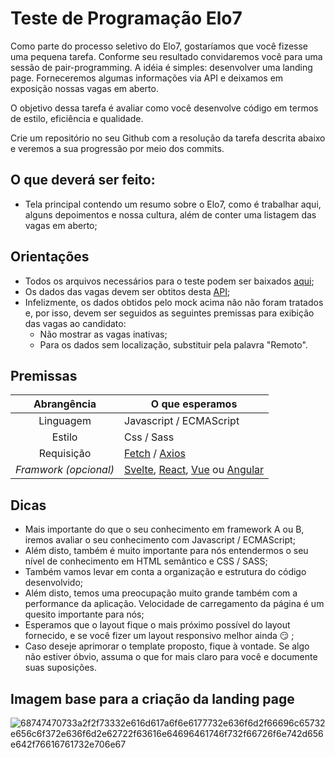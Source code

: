 # Teste de Programação Elo7
Como parte do processo seletivo do Elo7, gostaríamos que você fizesse uma pequena tarefa. Conforme seu resultado convidaremos você para uma sessão de pair-programming. A idéia é simples: desenvolver uma landing page. Forneceremos algumas informações via API e deixamos em exposição nossas vagas em aberto.

O objetivo dessa tarefa é avaliar como você desenvolve código em termos de estilo, eficiência e qualidade.

Crie um repositório no seu Github com a resolução da tarefa descrita abaixo e veremos a sua progressão por meio dos commits.

## O que deverá ser feito:
- Tela principal contendo um resumo sobre o Elo7, como é trabalhar aqui, alguns depoimentos e nossa cultura, além de conter uma listagem das vagas em aberto;

## Orientações
- Todos os arquivos necessários para o teste podem ser baixados [aqui](https://s3.amazonaws.com/files.elo7.com.br/candidatos/front-end/teste.zip);
- Os dados das vagas devem ser obtitos desta [API](http://www.mocky.io/v2/5d6fb6b1310000f89166087b);
- Infelizmente, os dados obtidos pelo mock acima não não foram tratados e, por isso, devem ser seguidos as seguintes premissas para exibição das vagas ao candidato:
  - Não mostrar as vagas inativas;
  - Para os dados sem localização, substituir pela palavra "Remoto".

## Premissas
| Abrangência                | O que esperamos               
| :------------------------: | ---------------------         
| Linguagem                  | Javascript / ECMAScript         
| Estilo                     | Css / Sass                      
| Requisição                 | [Fetch](https://developer.mozilla.org/en-US/docs/Web/API/fetch) / [Axios](https://axios-http.com/docs/intro)                   
| *Framwork (opcional)*      | [Svelte](https://svelte.dev/), [React](https://reactjs.org/), [Vue](https://vuejs.org/) ou [Angular](https://angular.io/)

## Dicas
- Mais importante do que o seu conhecimento em framework A ou B, iremos avaliar o seu conhecimento com Javascript / ECMAScript;
- Além disto, também é muito importante para nós entendermos o seu nível de conhecimento em HTML semântico e CSS / SASS;
- Também vamos levar em conta a organização e estrutura do código desenvolvido;
- Além disto, temos uma preocupação muito grande também com a performance da aplicação. Velocidade de carregamento da página é um quesito importante para nós;
- Esperamos que o layout fique o mais próximo possível do layout fornecido, e se você fizer um layout responsivo melhor ainda :smirk: ;
- Caso deseje aprimorar o template proposto, fique à vontade. Se algo não estiver óbvio, assuma o que for mais claro para você e documente suas suposições.

## Imagem base para a criação da landing page
![68747470733a2f2f73332e616d617a6f6e6177732e636f6d2f66696c65732e656c6f372e636f6d2e62722f63616e64696461746f732f66726f6e742d656e642f76616761732e706e67](https://user-images.githubusercontent.com/7774041/180889357-426be8e3-9e24-4fe5-b88d-7caebc3ac352.png)
